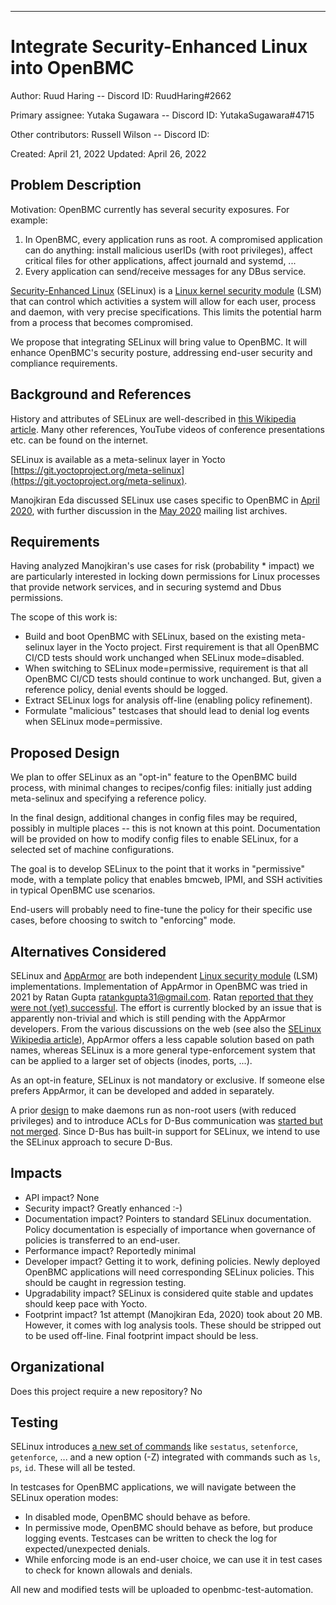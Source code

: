 ﻿____

# Integrate Security-Enhanced Linux into OpenBMC

Author: Ruud Haring   -- Discord ID: RuudHaring#2662

Primary assignee: Yutaka Sugawara -- Discord ID: YutakaSugawara#4715

Other contributors: Russell Wilson -- Discord ID:

Created: April 21, 2022
Updated: April 26, 2022

## Problem Description
Motivation: OpenBMC currently has several security exposures. For example:
 1. In OpenBMC, every application runs as root.  A compromised application
     can do anything: install malicious userIDs (with root privileges), affect
     critical files for other applications, affect journald and systemd, ...
 2. Every application can send/receive messages for any DBus service.

[Security-Enhanced Linux](https://en.wikipedia.org/wiki/Security-Enhanced_Linux) (SELinux) is a [Linux kernel security module](https://en.wikipedia.org/wiki/Linux_Security_Modules) (LSM)
that can control which activities a system will allow for each user, process
and daemon, with very precise specifications. This limits the potential harm
from a process that becomes compromised.

We propose that integrating SELinux will bring value to OpenBMC.
It will enhance OpenBMC's security posture, addressing end-user security and
compliance requirements.

## Background and References
History and attributes of SELinux are well-described in
[this Wikipedia article](https://en.wikipedia.org/wiki/Security-Enhanced_Linux).
Many other references, YouTube videos of conference presentations etc. can be
found on the internet.

SELinux is available as a meta-selinux layer in Yocto
[https://git.yoctoproject.org/meta-selinux](https://git.yoctoproject.org/meta-selinux).

Manojkiran Eda discussed SELinux use cases specific to OpenBMC in [April 2020](https://lists.ozlabs.org/pipermail/openbmc/2020-April/021477.html),
with further discussion in the [May 2020](https://lists.ozlabs.org/pipermail/openbmc/2020-May/) mailing list archives.

## Requirements
Having analyzed Manojkiran's use cases for risk (probability * impact) we are
particularly interested in locking down permissions for Linux processes that
provide network services, and in securing systemd and Dbus permissions.

The scope of this work is:
 - Build and boot OpenBMC with SELinux, based on the existing
   meta-selinux layer in the Yocto project. First requirement is that all
   OpenBMC CI/CD tests should work unchanged when SELinux mode=disabled.
 - When switching to SELinux mode=permissive, requirement is that all OpenBMC
   CI/CD tests should continue to work unchanged. But, given a reference policy,
   denial events should be logged.
 - Extract SELinux logs for analysis off-line (enabling policy refinement).
 - Formulate "malicious" testcases that should lead to denial log events when
   SELinux mode=permissive.

## Proposed Design
We plan to offer SELinux as an "opt-in" feature to the OpenBMC build process,
with minimal changes to recipes/config files:
initially just adding meta-selinux and specifying a reference policy.

In the final design, additional changes in config files may be required,
possibly in multiple places -- this is not known at this point.
Documentation will be provided on how to modify config files to
enable SELinux, for a selected set of machine configurations.

The goal is to develop SELinux to the point that it works in "permissive" mode,
with a template policy that enables bmcweb, IPMI,  and SSH activities
in typical OpenBMC use scenarios.

End-users will probably need to fine-tune the policy for their specific use
cases, before choosing to switch to "enforcing" mode.

## Alternatives Considered
SELinux and [AppArmor](https://en.wikipedia.org/wiki/AppArmor) are both independent [Linux security module](https://en.wikipedia.org/wiki/Linux_Security_Modules) (LSM)
implementations. Implementation  of AppArmor in OpenBMC was tried in 2021
by Ratan Gupta <ratankgupta31@gmail.com>.  Ratan [reported that they were not
(yet) successful](https://lists.ozlabs.org/pipermail/openbmc/2022-April/030167.html). The effort is currently blocked by an issue that is apparently
non-trivial and which is still pending with the AppArmor developers.
From the various discussions on the web (see also the [SELinux Wikipedia article](https://en.wikipedia.org/wiki/Security-Enhanced_Linux)),
AppArmor offers a less capable solution based on path names, whereas
SELinux is a more general type-enforcement system that can be applied to a
larger set of objects (inodes, ports, ...).

As an opt-in feature, SELinux is not mandatory or exclusive. If someone else
prefers AppArmor, it can be developed and added in separately.

A prior [design](https://gerrit.openbmc-project.xyz/c/openbmc/docs/+/49100/1/designs/deprivileging.md)
to make daemons run as non-root users (with reduced privileges) and to
introduce ACLs for D-Bus communication was [started but not merged](https://gerrit.openbmc-project.xyz/c/openbmc/openbmc/+/42748 ).
Since D-Bus has built-in support for SELinux, we intend to use the SELinux
approach to secure D-Bus.

## Impacts
 - API impact? None
 - Security impact?  Greatly enhanced :-)
 - Documentation impact? Pointers to standard SELinux documentation.
   Policy documentation is especially of importance when governance of policies
   is transferred to an end-user.
 - Performance impact? Reportedly minimal
 - Developer impact?  Getting it to work, defining policies.
   Newly deployed OpenBMC applications will need corresponding SELinux policies.
   This should be caught in regression testing.
 - Upgradability impact?  SELinux is considered quite stable and updates
   should keep pace with Yocto.
 - Footprint impact?  1st attempt (Manojkiran Eda, 2020) took about 20 MB.
   However, it comes with log analysis tools.  These should be stripped out to be
   used off-line. Final footprint impact should be less.

## Organizational
Does this project require a new repository?  No

## Testing
SELinux introduces [a new set of commands](https://fedoraproject.org/wiki/SELinux/Commands)
like  `sestatus`, `setenforce`, `getenforce`, ...
and a new option (-Z) integrated with commands such as `ls`, `ps`, `id`.
These will all be tested.

In testcases for OpenBMC applications, we will navigate between the SELinux
operation modes:
- In disabled mode, OpenBMC should behave as before.
- In permissive mode, OpenBMC should behave as before, but produce logging
  events.  Testcases can be written to check the log for expected/unexpected
  denials.
- While enforcing mode is an end-user choice, we can use it in test cases to
  check for known allowals and denials.

All new and modified tests will be uploaded to openbmc-test-automation.
